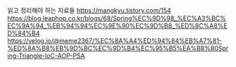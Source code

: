 읽고 정리해야 하는 자료들
https://mangkyu.tistory.com/154
https://blog.leaphop.co.kr/blogs/68/Spring%EC%9D%98_%EC%A3%BC%EC%9A%94_%EB%94%94%EC%9E%90%EC%9D%B8_%ED%8C%A8%ED%84%B4
https://velog.io/@meme2367/%EC%8A%A4%ED%94%84%EB%A7%81-%ED%8A%B8%EB%9D%BC%EC%9D%B4%EC%95%B5%EA%B8%80Spring-Triangle-IoC-AOP-PSA

